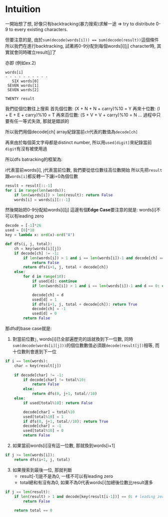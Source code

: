 # Intuition

一開始想了想, 好像只有backtracking(暴力搜索)求解一途
=> try to distribute 0-9 to every existing characters.

但要注意的是, 由於`sum(decode(words[i])) == sum(decode(result))`這個條件
所以我們在進行backtracking, 試著將0-9分配到每個words[i][j] character時, 其實就會同時確立result[j]了

亦即 (例如ex.2)
```
words[i]
- - - - - - - - - -
   SIX words[0]
 SEVEN words[1]
 SEVEN words[2]

TWENTY result

```

我們從個位數往上搜索
首先個位數: (X + N + N + carry)%10 = Y
再來十位數: (I + E + E + carry)%10 = T
再來百位數: (S + V + V + carry)%10 = N
...
過程中只要有任一等式失效, 那就是錯誤的

所以我們用個decode[ch] array紀錄當前`ch`代表的數值為`decode[ch]`

再來由於每個英文字母都是distinct number, 所以用`used[digit]`來紀錄當前`digit`有沒有被使用過

所以dfs batracking的框架為:

i代表當前words[i], j代表當前位數, 我們要從低位數往高位數開始
所以先把`result`跟`words[i]`都反轉一下讓i=0為個位數
```py
result = result[::-1]
for i in range(len(words)):
    if len(words[i]) > len(result): return False
    words[i] = words[i][::-1]
```

然後開始把0-9分配給words[i][j]
這邊有個**Edge Case**要注意的就是: words[i]不可以有leading zero

```py
decode = [-1]*26
used = [0]*10
key = lambda x: ord(x)-ord("A")

def dfs(i, j, total):
    ch = key(words[i][j])
    if decode[ch] != -1:
        if len(words[i]) > 1 and i == len(words[i])-1 and decode[ch] == 0: # leading zero
            return False
        return dfs(i+1, j, total + decode[ch])
    else:
        for d in range(10):
            if used[d]: continue
            if len(words[i]) > 1 and i == len(words[i])-1 and d == 0: continue # leading zero

            decode[ch] = d
            used[d] = 1
            if dfs(i+1, j, total + decode[ch]): return True
            decode[ch] = -1
            used[d] = 0
        return False
```

那dfs的base case就是:

1. 對當前位數`j`, words[i]已全部遍歷完的話就換到下一位數, 同時`sum(decode(words[i][j]))`的個位數數值必須跟`decode(result[j])`相等, 而十位數則會進到下一位

```py
if i == len(words):
    char = key(result[j])
    
    if decode[char] != -1:
        if decode[char] != total%10:
            return False
        else:
            return dfs(0, j+1, total//10)
    else:
        if used[total%10]: return False

        decode[char] = total%10
        used[total%10] = 1
        if dfs(0, j+1, total//10): return True
        decode[char] = -1
        used[total%10] = 0
        return False
```

2. 如果當前words[i]沒有這一位數, 那就換到words[i+1]

```py
if j >= len(words[i]):
    return dfs(i+1, j, total)
```

3. 如果搜索到最後一位, 那就判斷
   - result[-1]是不是為0, 一樣不可以有leading zero
   - total總和有沒有為0, 如果不為0代表words[i]加總後位數比result還多

```py
if j == len(result):
    if len(result) > 1 and decode[key(result[i-1])] == 0: # leading zero
        return False
    
    return total == 0
```
